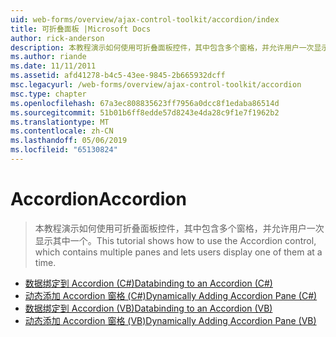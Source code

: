 ```yaml
---
uid: web-forms/overview/ajax-control-toolkit/accordion/index
title: 可折叠面板 |Microsoft Docs
author: rick-anderson
description: 本教程演示如何使用可折叠面板控件，其中包含多个窗格，并允许用户一次显示其中一个。
ms.author: riande
ms.date: 11/11/2011
ms.assetid: afd41278-b4c5-43ee-9845-2b665932dcff
msc.legacyurl: /web-forms/overview/ajax-control-toolkit/accordion
msc.type: chapter
ms.openlocfilehash: 67a3ec808835623ff7956a0dcc8f1edaba86514d
ms.sourcegitcommit: 51b01b6ff8edde57d8243e4da28c9f1e7f1962b2
ms.translationtype: MT
ms.contentlocale: zh-CN
ms.lasthandoff: 05/06/2019
ms.locfileid: "65130824"
---
```

# <a name="accordion"></a><span data-ttu-id="e1a49-103">Accordion</span><span class="sxs-lookup"><span data-stu-id="e1a49-103">Accordion</span></span>

> <span data-ttu-id="e1a49-104">本教程演示如何使用可折叠面板控件，其中包含多个窗格，并允许用户一次显示其中一个。</span><span class="sxs-lookup"><span data-stu-id="e1a49-104">This tutorial shows how to use the Accordion control, which contains multiple panes and lets users display one of them at a time.</span></span>

- [<span data-ttu-id="e1a49-105">数据绑定到 Accordion (C#)</span><span class="sxs-lookup"><span data-stu-id="e1a49-105">Databinding to an Accordion (C#)</span></span>](databinding-to-an-accordion-cs.md)
- [<span data-ttu-id="e1a49-106">动态添加 Accordion 窗格 (C#)</span><span class="sxs-lookup"><span data-stu-id="e1a49-106">Dynamically Adding Accordion Pane (C#)</span></span>](dynamically-adding-an-accordion-pane-cs.md)
- [<span data-ttu-id="e1a49-107">数据绑定到 Accordion (VB)</span><span class="sxs-lookup"><span data-stu-id="e1a49-107">Databinding to an Accordion (VB)</span></span>](databinding-to-an-accordion-vb.md)
- [<span data-ttu-id="e1a49-108">动态添加 Accordion 窗格 (VB)</span><span class="sxs-lookup"><span data-stu-id="e1a49-108">Dynamically Adding Accordion Pane (VB)</span></span>](dynamically-adding-an-accordion-pane-vb.md)
